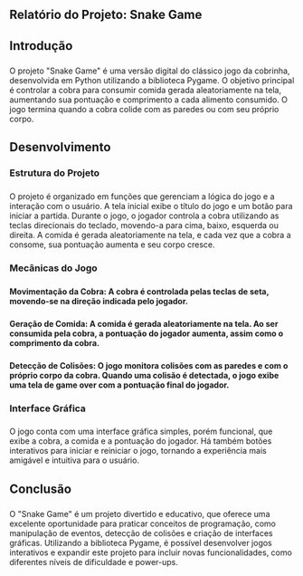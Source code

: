 <h2 align="left">Relatório do Projeto: Snake Game</h2>

###

<h2 align="left">Introdução</h2>

###

<p align="left">O projeto "Snake Game" é uma versão digital do clássico jogo da cobrinha, desenvolvida em Python utilizando a biblioteca Pygame. O objetivo principal é controlar a cobra para consumir comida gerada aleatoriamente na tela, aumentando sua pontuação e comprimento a cada alimento consumido. O jogo termina quando a cobra colide com as paredes ou com seu próprio corpo.</p>

###

<h2 align="left">Desenvolvimento</h2>

###

<h3 align="left">Estrutura do Projeto</h3>

###

<p align="left">O projeto é organizado em funções que gerenciam a lógica do jogo e a interação com o usuário. A tela inicial exibe o título do jogo e um botão para iniciar a partida. Durante o jogo, o jogador controla a cobra utilizando as teclas direcionais do teclado, movendo-a para cima, baixo, esquerda ou direita. A comida é gerada aleatoriamente na tela, e cada vez que a cobra a consome, sua pontuação aumenta e seu corpo cresce.</p>

###

<h3 align="left">Mecânicas do Jogo</h3>

###

<h4 align="left">Movimentação da Cobra: A cobra é controlada pelas teclas de seta, movendo-se na direção indicada pelo jogador.</h4>

###

<h4 align="left">Geração de Comida: A comida é gerada aleatoriamente na tela. Ao ser consumida pela cobra, a pontuação do jogador aumenta, assim como o comprimento da cobra.</h4>

###

<h4 align="left">Detecção de Colisões: O jogo monitora colisões com as paredes e com o próprio corpo da cobra. Quando uma colisão é detectada, o jogo exibe uma tela de game over com a pontuação final do jogador.</h4>

###

<h3 align="left">Interface Gráfica</h3>

###

<p align="left">O jogo conta com uma interface gráfica simples, porém funcional, que exibe a cobra, a comida e a pontuação do jogador. Há também botões interativos para iniciar e reiniciar o jogo, tornando a experiência mais amigável e intuitiva para o usuário.</p>

###

<h2 align="left">Conclusão</h2>

###

<p align="left">O "Snake Game" é um projeto divertido e educativo, que oferece uma excelente oportunidade para praticar conceitos de programação, como manipulação de eventos, detecção de colisões e criação de interfaces gráficas. Utilizando a biblioteca Pygame, é possível desenvolver jogos interativos e expandir este projeto para incluir novas funcionalidades, como diferentes níveis de dificuldade e power-ups.</p>

###
